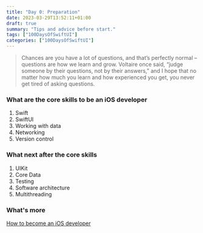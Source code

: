 ```yaml
---
title: "Day 0: Preparation"
date: 2023-03-29T13:52:11+01:00
draft: true
summary: "Tips and advice before start."
tags: ["100DaysOfSwiftUI"]
categories: ["100DaysOfSwiftUI"]
---
```


> Chances are you have a lot of questions, and that’s perfectly normal – questions are how we learn and grow. Voltaire once said, “judge someone by their questions, not by their answers,” and I hope that no matter how much you learn and how experienced you get, you never get tired of asking questions.

### What are the core skills to be an iOS developer

1. Swift
2. SwiftUI
3. Working with data
4. Networking
5. Version control

### What next after the core skills

1. UIKit
2. Core Data
3. Testing
4. Software architecture
5. Multithreading

### What's more

[How to become an iOS developer](https://www.hackingwithswift.com/articles/230/how-to-become-an-ios-developer)